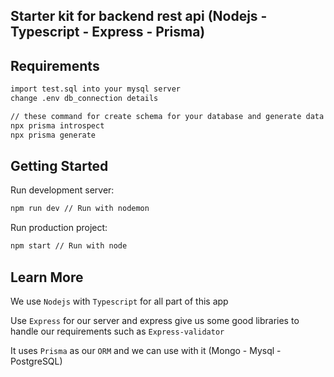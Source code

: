 ## Starter kit for backend rest api (Nodejs - Typescript - Express - Prisma)

## Requirements

```bash
import test.sql into your mysql server
change .env db_connection details

// these command for create schema for your database and generate data for use in @prisma/client
npx prisma introspect
npx prisma generate
```

## Getting Started

Run development server:

```bash
npm run dev // Run with nodemon
```

Run production project:

```bash
npm start // Run with node
```

## Learn More

We use `Nodejs` with `Typescript` for all part of this app

Use `Express` for our server and express give us some good libraries to handle our requirements such as `Express-validator`

It uses `Prisma` as our `ORM` and we can use with it (Mongo - Mysql - PostgreSQL)
